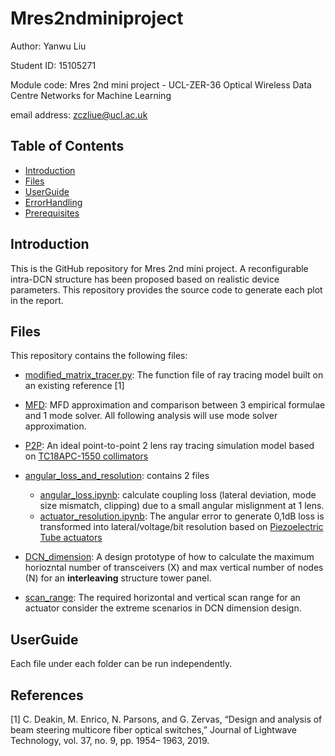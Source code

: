 # Mres2ndminiproject


Author: Yanwu Liu

Student ID: 15105271  

Module code: Mres 2nd mini project - UCL-ZER-36 Optical Wireless Data Centre Networks for Machine Learning

email address: zczliue@ucl.ac.uk


## Table of Contents 
- [Introduction](#Introduction)
- [Files](#Files)
- [UserGuide](#UserGuide)
- [ErrorHandling](#ErrorHandling)
- [Prerequisites](#Prerequisites)




## Introduction
This is the GitHub repository for Mres 2nd mini project. A reconfigurable intra-DCN structure has been proposed based on realistic device parameters. This repository provides the source code to generate each plot in the report.   




## Files
This repository contains the following files:
- [modified_matrix_tracer.py](/modified_matrix_tracer.py): The function file of ray tracing model built on an existing reference [1]
- [MFD](/MFD): MFD approximation and comparison between 3 empirical  formulae and 1 mode solver. All following analysis will use mode solver approximation. 
- [P2P](/P2P): An ideal point-to-point 2 lens ray tracing simulation model based on [TC18APC-1550 collimators](https://www.thorlabs.com/thorproduct.cfm?partnumber=TC18APC-1550)
- [angular_loss_and_resolution](/angular_loss_and_resolution): contains 2 files
  -   [angular_loss.ipynb](/angular_loss_and_resolution/angular_loss.ipynb): calculate coupling loss (lateral deviation, mode size mismatch, clipping) due to a small angular mislignment at 1 lens.
  -   [actuator_resolution.ipynb](/angular_loss_and_resolution/actuator_resolution.ipynb): The angular error to generate 0,1dB loss is transformed into lateral/voltage/bit resolution based on [Piezoelectric Tube actuators](https://www.piezodrive.com/actuators/piezoelectric-tube-scanners/)

- [DCN_dimension](/DCN_dimension): A design prototype of how to calculate the maximum horiozntal number of transceivers (X) and max vertical number of nodes (N) for an **interleaving** structure tower panel. 
- [scan_range](/scan_range): The required horizontal and vertical scan range for an actuator consider the extreme scenarios in DCN dimension design. 


## UserGuide
Each file under each folder can be run independently. 


## References
[1] C. Deakin, M. Enrico, N. Parsons, and G. Zervas, “Design and analysis of beam steering multicore fiber optical switches,” Journal of Lightwave Technology, vol. 37, no. 9, pp. 1954– 1963, 2019.
